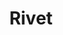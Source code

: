 ---
title: Rivet
description: "Rivet is a focused set of front end UI components, as well as a place for documenting good UX, accessibility, and design practices. It serves as a developer’s guide for when and how to use certain patterns and how to implement them in an accessible way."
heroImage: "http://www.fillmurray.com/g/600/400"
sections:
  -
    image: "../img/about-why-we-built.jpg"
    title: "Why did we build Rivet?"
    teaser: 'We recognized that the lack of standard design patterns in software development <a href="../blog/why-we-built-rivet/">led to disjointed user experiences</a>. A design system contains assets developers can use to create patterns across software titles. It also gathers input from designers and developers university-wide to solve problems and suggest solutions. Rivet’s single source of assets makes it easier to work on and maintain projects.'
    slug: "why-did-we-build-it"
  -
    image: "http://www.fillmurray.com/g/400/400"
    title: "Who supports Rivet?"
    teaser: 'IU’s User Experience office is home to Rivet’s support team. They’re working to respond and quickly adapt Rivet as the IT landscape evolves. The Rivet team knows developers need guidance and support, and they’re making sure to meet those needs.'
    slug: "who-supports-it"
    ctaText: "See our roadmap"
    ctaLink: "../#roadmap"
    members:
      -
        name: "Levi McGranahan"
        title: "Design System Lead"
        avatar: "https://ux.iu.edu/img/levi-thumbnail.jpg"
      -
        name: "Madeline Grdina"
        title: "UX Architect"
        avatar: "https://ux.iu.edu/img/madeline-thumbnail.jpg"
      -
        name: "Scott Anthony Murray"
        title: "Developer Advocate"
        avatar: "https://ux.iu.edu/img/scott-thumbnail.jpg"
      -
        name: "Front-end Developer"
        title: 'Vacant position | <a class="rvt-text-bold" href="/jobs/front-end-developer">Apply now</a>'
        avatar: "../img/rvtd-avatar-placeholder.jpg"
  -
    image: "../img/about-dev-process.png"
    title: "What is our development process?"
    teaser: "A design system is always evolving, and we welcome collaboration with designers and developers to make Rivet even better. Proposals for content or design changes can be submitted as Github issues, then reviewed based on usability, flexibility, accessibility, visual design, and content."
    slug: "how-do-we-develop-it"
    ctaText: "See our backlog"
    ctaLink: "https://github.iu.edu/UITS/rivet-source/projects/2"
---